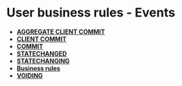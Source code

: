 # User business rules - Events

- **[AGGREGATE CLIENT COMMIT](https://docs.erp.net/tech/advanced/user-business-rules/events/aggregate-client-commit.html)**
- **[CLIENT COMMIT](https://docs.erp.net/tech/advanced/user-business-rules/events/client-commit.html)**
- **[COMMIT](https://docs.erp.net/tech/advanced/user-business-rules/events/commit.html)**
- **[STATECHANGED](https://docs.erp.net/tech/advanced/user-business-rules/events/statechanged.html)**
- **[STATECHANGING](https://docs.erp.net/tech/advanced/user-business-rules/events/statechanging.html)**
- **[Business rules](https://docs.erp.net/tech/advanced/user-business-rules/events/business-rules/index.html)**
- **[VOIDING](https://docs.erp.net/tech/advanced/user-business-rules/events/voiding.html)**
